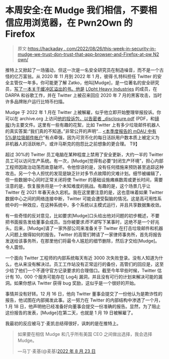 # 本周安全:在 Mudge 我们相信，不要相信应用浏览器，在 Pwn2Own 的 Firefox

> 原文:[https://hackaday . com/2022/08/26/this-week-in-security-in-mudge-we-trust-don-trust-that-app-browser-and-Firefox-at-pw N2 own/](https://hackaday.com/2022/08/26/this-week-in-security-in-mudge-we-trust-dont-trust-that-app-browser-and-firefox-at-pwn2own/)

推特上又掀起了一场骚动，但这一次是一名安全研究员在制造噪音，而不是一个古怪的亿万富翁。从 2020 年 11 月到 2022 年 1 月，彼得·扎特科担任 Twitter 的安全主管仅一年多。你可能更了解 Zatko，他叫[Mudge]，是一位著名的安全研究员，[写了一本关于缓冲区溢出的书。他是](https://insecure.org/stf/mudge_buffer_overflow_tutorial.html) [L0pht Heavy Industries](https://en.wikipedia.org/wiki/L0pht) 的成员，在 DARPA 和谷歌工作，并在 Twitter 上被召来回应 2020 年 7 月的黑客攻击，当时许多品牌账户运行比特币扫描。

Mudge 于 2022 年 1 月在 Twitter 上被解雇，似乎他立即开始整理举报投诉。你可以在 archive.org 上访问[他的投诉包，以](https://archive.org/download/whistleblower_disclosure)[告密者 _disclosure.pdf](https://ia601507.us.archive.org/0/items/whistleblower_disclosure/whistleblower_disclosure.pdf) (PDF，和[镜报](https://www.washingtonpost.com/technology/interactive/2022/twitter-whistleblower-sec-spam/whistleblower_disclosure.pdf))为主要文件。这里有一些有趣的花絮，比如 Twitter 上有多少垃圾邮件机器人的真实答案:“我们真的不知道。”非常公开的声明“… [<本季度报告的 mDAU 中有 5%是垃圾邮件帐户](https://twitter.com/paraga/status/1526237585441296385)”有点牵强，因为可货币化的每日活跃用户数本质上被定义为非机器人的活跃帐户。或许马斯克的抱怨比之前想象的更合理。
T9】

超过 30%的 Twitter 员工电脑在某种程度上禁用了安全更新，大约一半的 Twitter 员工可以访问生产系统。有一次，[Mudge]觉得有必要“封闭生产环境”，担心内部工程师因政治动荡而故意破坏。令他惊讶的是，没有任何措施来预防甚至追踪这种攻击。另一个令人担忧的发现是缺乏针对多节点故障的灾难计划。细节被编辑了，但一些数据中心同时正常关闭将使 Twitter 的基础设施瘫痪数周或更长时间，需要注意的是，恢复服务将是一个未知难度的挑战。有趣的是，这个场景几乎让 Twitter 在 2021 年春天永久宕机。我在这里要注意的是，这也意味着如果 Twitter 数据中心之间的网络连接中断，Twitter 可能会遭受裂脑的情况。这是高可用性系统中的一种效应，在这种系统中，多个系统以主模式运行，并且共享数据集收敛。

有一些奇怪的反对意见，比如要求[Mudge]口头给出他对问题的初步概述，不要把书面报告发给董事会成员。当你被要求*而不是*写下某事时，这绝不是一个好兆头。后来，[Mudge]请了一家外部公司来准备关于 Twitter 在打击垃圾邮件和机器人问题上做得如何的报告。Twitter 的高管们聘请了一家律师事务所，首先将报告发送给该事务所，在那里他们将最令人尴尬的细节删除，然后才交给[Mudge]。令人震惊。

一个面向 Twitter 工程师的内部系统每天有近 3000 次失败登录。没有人知道为什么，也从来没有解决过。员工工作站没有正常运行的备份，高管们的回应是，这至少给了他们一个不遵守官方记录要求的合理借口。截至今年早些时候，Twitter 估计有 10，000 个服务可能存在 Log4j 漏洞，并且没有可行的计划来解决可能的漏洞。如果你想从 Twitter 获得 bug 奖励，这似乎是一个很好的开始。

事情并没有好转。12 月 16 日，他向 Twitter 董事会提交了一份他认为是欺诈性的报告，他试图在内部揭发此事。这一努力在 Twitter 的内部结构中渗透了一个月，1 月 18 日，他声明他已经准备好向董事会提交一份准确的报告。显然，为了阻止这份报告的发表，[Mudge]在第二天，也就是 1 月 19 日被解雇了。

我最初的反应被马丁·麦凯总结得很好，讽刺的是在推特上。

> 如果要在相信 Mudge 和几乎所有美国 CEO 之间做出选择，我会选择 Mudge。
> 
> —马丁·麦基(@麦基)[2022 年 8 月 23 日](https://twitter.com/mckeay/status/1562049421042487299?ref_src=twsrc%5Etfw)